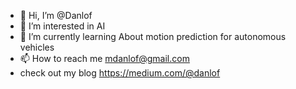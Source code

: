 - 👋 Hi, I’m @Danlof
- 👀 I’m interested in AI
- 🌱 I’m currently learning About motion prediction for autonomous vehicles 
- 📫 How to reach me mdanlof@gmail.com
- check out my blog https://medium.com/@danlof

<!---
Danlof/Danlof is a ✨ special ✨ repository because its `README.md` (this file) appears on your GitHub profile.
You can click the Preview link to take a look at your changes.
--->
